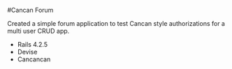 #Cancan Forum

Created a simple forum application to test Cancan style authorizations for a multi user CRUD app.

- Rails 4.2.5
- Devise
- Cancancan